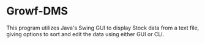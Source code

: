 # Growf-DMS
This program utilizes Java's Swing GUI to display Stock data from a text file, giving options to sort and edit the data using either GUI or CLI.

